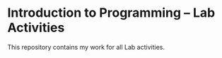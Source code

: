 Introduction to Programming – Lab Activities
============================================
This repository contains my work for all Lab activities.
